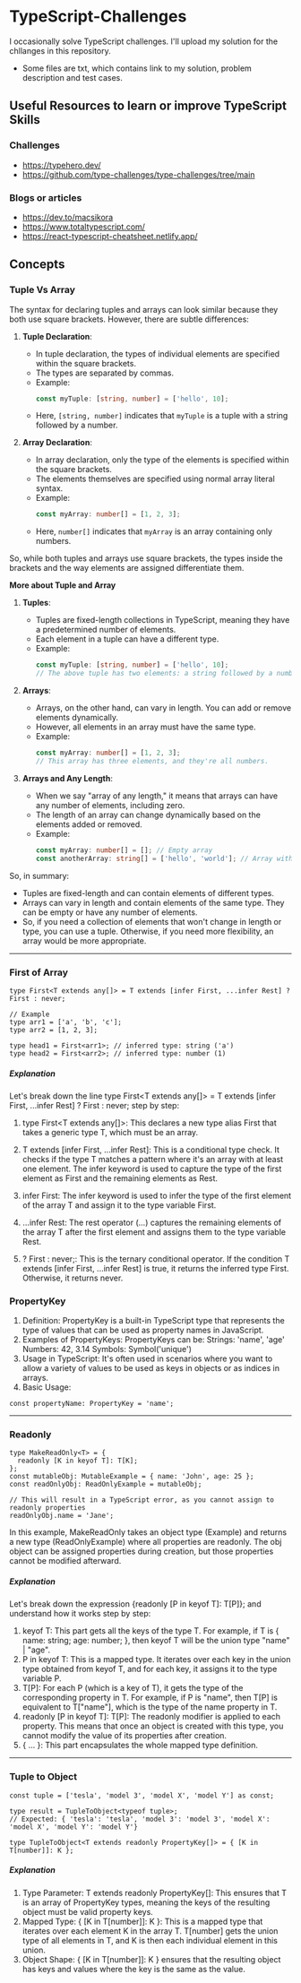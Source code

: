 # TypeScript-Challenges
I occasionally solve TypeScript challenges. I'll upload my solution for the chllanges in this repository.
* Some files are txt, which contains link to my solution, problem description and test cases.


## Useful Resources to learn or improve TypeScript Skills

### Challenges
* https://typehero.dev/
* https://github.com/type-challenges/type-challenges/tree/main

### Blogs or articles 
* https://dev.to/macsikora
* https://www.totaltypescript.com/
* https://react-typescript-cheatsheet.netlify.app/


## Concepts

### Tuple Vs Array

The syntax for declaring tuples and arrays can look similar because they both use square brackets. However, there are subtle differences:

1. **Tuple Declaration**:
   - In tuple declaration, the types of individual elements are specified within the square brackets.
   - The types are separated by commas.
   - Example:
     ```typescript
     const myTuple: [string, number] = ['hello', 10];
     ```
   - Here, `[string, number]` indicates that `myTuple` is a tuple with a string followed by a number.

2. **Array Declaration**:
   - In array declaration, only the type of the elements is specified within the square brackets.
   - The elements themselves are specified using normal array literal syntax.
   - Example:
     ```typescript
     const myArray: number[] = [1, 2, 3];
     ```
   - Here, `number[]` indicates that `myArray` is an array containing only numbers.

So, while both tuples and arrays use square brackets, the types inside the brackets and the way elements are assigned differentiate them.

**More about Tuple and Array**
1. **Tuples**:
   - Tuples are fixed-length collections in TypeScript, meaning they have a predetermined number of elements.
   - Each element in a tuple can have a different type.
   - Example:
     ```typescript
     const myTuple: [string, number] = ['hello', 10];
     // The above tuple has two elements: a string followed by a number.
     ```

2. **Arrays**:
   - Arrays, on the other hand, can vary in length. You can add or remove elements dynamically.
   - However, all elements in an array must have the same type.
   - Example:
     ```typescript
     const myArray: number[] = [1, 2, 3];
     // This array has three elements, and they're all numbers.
     ```

3. **Arrays and Any Length**:
   - When we say "array of any length," it means that arrays can have any number of elements, including zero.
   - The length of an array can change dynamically based on the elements added or removed.
   - Example:
     ```typescript
     const myArray: number[] = []; // Empty array
     const anotherArray: string[] = ['hello', 'world']; // Array with two elements
     ```

So, in summary:
- Tuples are fixed-length and can contain elements of different types.
- Arrays can vary in length and contain elements of the same type. They can be empty or have any number of elements.
- So, if you need a collection of elements that won't change in length or type, you can use a tuple. Otherwise, if you need more flexibility, an array would be more appropriate.

---
### First of Array

```
type First<T extends any[]> = T extends [infer First, ...infer Rest] ? First : never;

// Example 
type arr1 = ['a', 'b', 'c'];
type arr2 = [1, 2, 3];

type head1 = First<arr1>; // inferred type: string ('a')
type head2 = First<arr2>; // inferred type: number (1)

```
##### Explanation
Let's break down the line type First<T extends any[]> = T extends [infer First, ...infer Rest] ? First : never; step by step:

1. type First<T extends any[]>: This declares a new type alias First that takes a generic type T, which must be an array.

2. T extends [infer First, ...infer Rest]: This is a conditional type check. It checks if the type T matches a pattern where it's an array with at least one element. The infer keyword is used to capture the type of the first element as First and the remaining elements as Rest.

3. infer First: The infer keyword is used to infer the type of the first element of the array T and assign it to the type variable First.

4. ...infer Rest: The rest operator (...) captures the remaining elements of the array T after the first element and assigns them to the type variable Rest.

5. ? First : never;: This is the ternary conditional operator. If the condition T extends [infer First, ...infer Rest] is true, it returns the inferred type First. Otherwise, it returns never.

### PropertyKey

1. Definition: PropertyKey is a built-in TypeScript type that represents the type of values that can be used as property names in JavaScript.
2. Examples of PropertyKeys:
    PropertyKeys can be:
      Strings: 'name', 'age'
      Numbers: 42, 3.14
      Symbols: Symbol('unique')
3. Usage in TypeScript: It's often used in scenarios where you want to allow a variety of values to be used as keys in objects or as indices in arrays.
4.  Basic Usage:
 ```
const propertyName: PropertyKey = 'name';
```
---
### Readonly

```
type MakeReadOnly<T> = {
  readonly [K in keyof T]: T[K];
};
const mutableObj: MutableExample = { name: 'John', age: 25 };
const readOnlyObj: ReadOnlyExample = mutableObj;

// This will result in a TypeScript error, as you cannot assign to readonly properties
readOnlyObj.name = 'Jane';
```
In this example, MakeReadOnly takes an object type (Example) and returns a new type (ReadOnlyExample) where all properties are readonly. The obj object can be assigned properties during creation, but those properties cannot be modified afterward.

##### Explanation
Let's break down the expression {readonly [P in keyof T]: T[P]}; and understand how it works step by step:

1. keyof T: This part gets all the keys of the type T. For example, if T is { name: string; age: number; }, then keyof T will be the union type "name" | "age".
2.  P in keyof T: This is a mapped type. It iterates over each key in the union type obtained from keyof T, and for each key, it assigns it to the type variable P.
3.  T[P]: For each P (which is a key of T), it gets the type of the corresponding property in T. For example, if P is "name", then T[P] is equivalent to T["name"], which is the type of the name property in T.
4.  readonly [P in keyof T]: T[P]: The readonly modifier is applied to each property. This means that once an object is created with this type, you cannot modify the value of its properties after creation.
5.  { ... }: This part encapsulates the whole mapped type definition.
---
### Tuple to Object
```
const tuple = ['tesla', 'model 3', 'model X', 'model Y'] as const;

type result = TupleToObject<typeof tuple>;
// Expected: { 'tesla': 'tesla', 'model 3': 'model 3', 'model X': 'model X', 'model Y': 'model Y'}

type TupleToObject<T extends readonly PropertyKey[]> = { [K in T[number]]: K };
```
##### Explanation
1. Type Parameter: T extends readonly PropertyKey[]: This ensures that T is an array of PropertyKey types, meaning the keys of the resulting object must be valid property keys.
2. Mapped Type: { [K in T[number]]: K }: This is a mapped type that iterates over each element K in the array T. T[number] gets the union type of all elements in T, and K is then each individual element in this union.
3. Object Shape: { [K in T[number]]: K } ensures that the resulting object has keys and values where the key is the same as the value.

